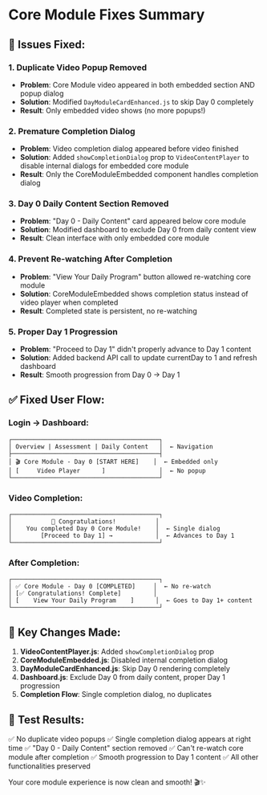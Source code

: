 # Core Module Fixes Summary

## 🔧 **Issues Fixed:**

### **1. Duplicate Video Popup Removed**
- **Problem**: Core Module video appeared in both embedded section AND popup dialog
- **Solution**: Modified `DayModuleCardEnhanced.js` to skip Day 0 completely
- **Result**: Only embedded video shows (no more popups!)

### **2. Premature Completion Dialog**
- **Problem**: Video completion dialog appeared before video finished
- **Solution**: Added `showCompletionDialog` prop to `VideoContentPlayer` to disable internal dialogs for embedded core module
- **Result**: Only the CoreModuleEmbedded component handles completion dialog

### **3. Day 0 Daily Content Section Removed**
- **Problem**: "Day 0 - Daily Content" card appeared below core module
- **Solution**: Modified dashboard to exclude Day 0 from daily content view
- **Result**: Clean interface with only embedded core module

### **4. Prevent Re-watching After Completion**
- **Problem**: "View Your Daily Program" button allowed re-watching core module
- **Solution**: CoreModuleEmbedded shows completion status instead of video player when completed
- **Result**: Completed state is persistent, no re-watching

### **5. Proper Day 1 Progression**
- **Problem**: "Proceed to Day 1" didn't properly advance to Day 1 content
- **Solution**: Added backend API call to update currentDay to 1 and refresh dashboard
- **Result**: Smooth progression from Day 0 → Day 1

## ✅ **Fixed User Flow:**

### **Login → Dashboard:**
```
┌─────────────────────────────────────────┐
│ Overview | Assessment | Daily Content   │  ← Navigation
├─────────────────────────────────────────┤
│ 🎬 Core Module - Day 0 [START HERE]    │  ← Embedded only
│ [     Video Player      ]               │  ← No popup
└─────────────────────────────────────────┘
```

### **Video Completion:**
```
┌─────────────────────────────────────────┐
│           🎉 Congratulations!           │
│    You completed Day 0 Core Module!    │  ← Single dialog
│        [Proceed to Day 1] →            │  ← Advances to Day 1
└─────────────────────────────────────────┘
```

### **After Completion:**
```
┌─────────────────────────────────────────┐
│ ✅ Core Module - Day 0 [COMPLETED]     │  ← No re-watch
│ [✅ Congratulations! Complete]         │
│ [    View Your Daily Program    ]      │  ← Goes to Day 1+ content
└─────────────────────────────────────────┘
```

## 🎯 **Key Changes Made:**

1. **VideoContentPlayer.js**: Added `showCompletionDialog` prop
2. **CoreModuleEmbedded.js**: Disabled internal completion dialog
3. **DayModuleCardEnhanced.js**: Skip Day 0 rendering completely
4. **Dashboard.js**: Exclude Day 0 from daily content, proper Day 1 progression
5. **Completion Flow**: Single completion dialog, no duplicates

## 🚀 **Test Results:**

✅ No duplicate video popups
✅ Single completion dialog appears at right time
✅ "Day 0 - Daily Content" section removed
✅ Can't re-watch core module after completion
✅ Smooth progression to Day 1 content
✅ All other functionalities preserved

Your core module experience is now clean and smooth! 🎬✨